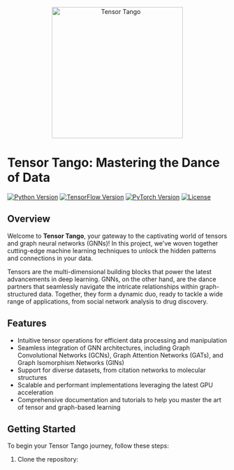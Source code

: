 <p align="center">
  <img src="https://i.imgur.com/mVmZQSL.png" alt="Tensor Tango" width="300">
</p>

# Tensor Tango: Mastering the Dance of Data

[![Python Version](https://img.shields.io/badge/python-3.7%2B-blue.svg)](https://www.python.org/)
[![TensorFlow Version](https://img.shields.io/badge/tensorflow-2.x-orange.svg)](https://www.tensorflow.org/)
[![PyTorch Version](https://img.shields.io/badge/pytorch-1.x-yellow.svg)](https://pytorch.org/)
[![License](https://img.shields.io/badge/license-MIT-green.svg)](LICENSE)

## Overview

Welcome to **Tensor Tango**, your gateway to the captivating world of tensors and graph neural networks (GNNs)! In this project, we've woven together cutting-edge machine learning techniques to unlock the hidden patterns and connections in your data.

Tensors are the multi-dimensional building blocks that power the latest advancements in deep learning. GNNs, on the other hand, are the dance partners that seamlessly navigate the intricate relationships within graph-structured data. Together, they form a dynamic duo, ready to tackle a wide range of applications, from social network analysis to drug discovery.

## Features

- Intuitive tensor operations for efficient data processing and manipulation
- Seamless integration of GNN architectures, including Graph Convolutional Networks (GCNs), Graph Attention Networks (GATs), and Graph Isomorphism Networks (GINs)
- Support for diverse datasets, from citation networks to molecular structures
- Scalable and performant implementations leveraging the latest GPU acceleration
- Comprehensive documentation and tutorials to help you master the art of tensor and graph-based learning

## Getting Started

To begin your Tensor Tango journey, follow these steps:

1. Clone the repository:
